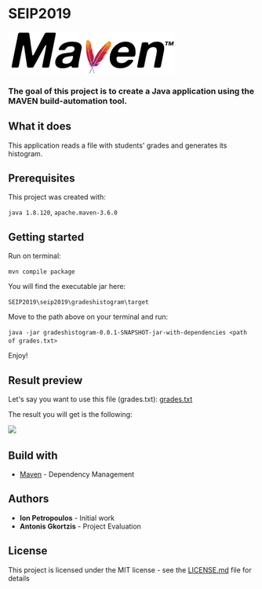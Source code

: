# SEIP2019

<img src="media/maven.png">

### The goal of this project is to create a Java application using the MAVEN build-automation tool.

## What it does

This application reads a file with students' grades and generates its histogram.

## Prerequisites

This project was created with:

```java 1.8.120```, ```apache.maven-3.6.0```

## Getting started

Run on terminal:

```mvn compile package```

You will find the executable jar here:

```SEIP2019\seip2019\gradeshistogram\target```

Move to the path above on your terminal and run:

```java -jar gradeshistogram-0.0.1-SNAPSHOT-jar-with-dependencies <path of grades.txt>``` 

Enjoy!

## Result preview

Let's say you want to use this file (grades.txt): [grades.txt](grades.txt)

The result you will get is the following:

<img src="media/result.png">

## Build with

* [Maven](https://maven.apache.org/) - Dependency Management


## Authors

* <b>Ion Petropoulos</b> - Initial work
* <b>Antonis Gkortzis</b> - Project Evaluation

## License 

This project is licensed under the MIT license - see the [LICENSE.md](LICENSE.md) file for details
